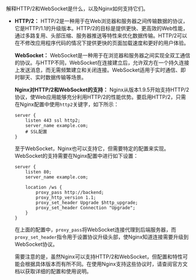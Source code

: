 解释HTTP/2和WebSocket是什么，以及Nginx如何支持它们。

- **HTTP/2：**
  HTTP/2是一种用于在Web浏览器和服务器之间传输数据的协议，它是HTTP/1.1的升级版本。HTTP/2的目标是提供更快、更高效的Web性能，通过多路复用、头部压缩、服务器推送等特性来优化数据传输。HTTP/2可以在不修改应用程序代码的情况下提供更快的页面加载速度和更好的用户体验。

  **WebSocket：**
  WebSocket是一种用于在浏览器和服务器之间实现全双工通信的协议。与HTTP不同，WebSocket在连接建立后，允许双方在一个持久连接上发送消息，而无需频繁建立和关闭连接。WebSocket适用于实时通信、即时聊天、实时数据传输等场景。

  **Nginx对HTTP/2和WebSocket的支持：**
  Nginx从版本1.9.5开始支持HTTP/2协议，使Web应用能够充分利用HTTP/2的性能优势。要启用HTTP/2，只需在Nginx配置中使用`http2`关键字，如下所示：

  ```nginx
  server {
      listen 443 ssl http2;
      server_name example.com;
      # SSL配置
  }
  ```

  至于WebSocket，Nginx也可以支持它，但需要特定的配置来实现。WebSocket的支持需要在Nginx配置中进行如下设置：

  ```nginx
  server {
      listen 80;
      server_name example.com;
  
      location /ws {
          proxy_pass http://backend;
          proxy_http_version 1.1;
          proxy_set_header Upgrade $http_upgrade;
          proxy_set_header Connection "Upgrade";
      }
  }
  ```

  在上面的配置中，`proxy_pass`将WebSocket连接代理到后端服务器，而`proxy_set_header`指令用于设置协议升级头部，使Nginx知道连接需要升级到WebSocket协议。

  需要注意的是，虽然Nginx可以支持HTTP/2和WebSocket，但配置和特性可能会根据具体版本而有所不同。在使用Nginx支持这些协议时，请查阅官方文档以获取详细的配置和使用说明。